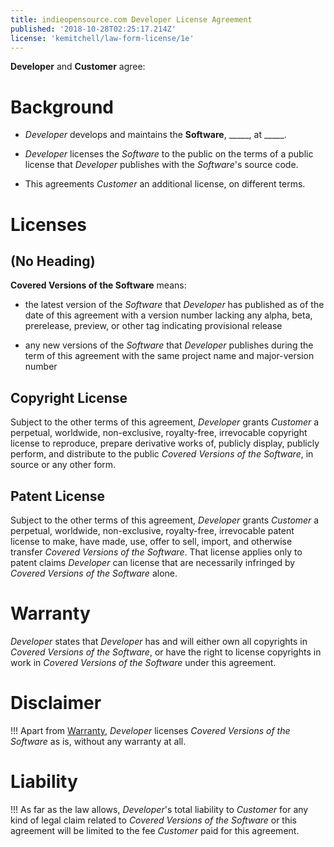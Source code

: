 ```yaml
---
title: indieopensource.com Developer License Agreement
published: '2018-10-28T02:25:17.214Z'
license: 'kemitchell/law-form-license/1e'
---
```


**Developer** and **Customer** agree:

# Background

- _Developer_ develops and maintains the **Software**, \_\_\_\_\_, at \_\_\_\_\_.

- _Developer_ licenses the _Software_ to the public on the terms of a public license that _Developer_ publishes with the _Software_'s source code.

- This agreements _Customer_ an additional license, on different terms.

# Licenses

## (No Heading)

**Covered Versions of the Software** means:

- the latest version of the _Software_ that _Developer_ has published as of the date of this agreement with a version number lacking any alpha, beta, prerelease, preview, or other tag indicating provisional release

- any new versions of the _Software_ that _Developer_ publishes during the term of this agreement with the same project name and major-version number

## Copyright License

Subject to the other terms of this agreement, _Developer_ grants _Customer_ a perpetual, worldwide, non-exclusive, royalty-free, irrevocable copyright license to reproduce, prepare derivative works of, publicly display, publicly perform, and distribute to the public _Covered Versions of the Software_, in source or any other form.

## Patent License

Subject to the other terms of this agreement, _Developer_ grants _Customer_ a perpetual, worldwide, non-exclusive, royalty-free, irrevocable patent license to make, have made, use, offer to sell, import, and otherwise transfer _Covered Versions of the Software_. That license applies only to patent claims _Developer_ can license that are necessarily infringed by _Covered Versions of the Software_ alone.

# Warranty

_Developer_ states that _Developer_ has and will either own all copyrights in _Covered Versions of the Software_, or have the right to license copyrights in work in _Covered Versions of the Software_ under this agreement.

# Disclaimer

!!! Apart from [Warranty](#warranty), _Developer_ licenses _Covered Versions of the Software_ as is, without any warranty at all.

# Liability

!!! As far as the law allows, _Developer_'s total liability to _Customer_ for any kind of legal claim related to _Covered Versions of the Software_ or this agreement will be limited to the fee _Customer_ paid for this agreement.
